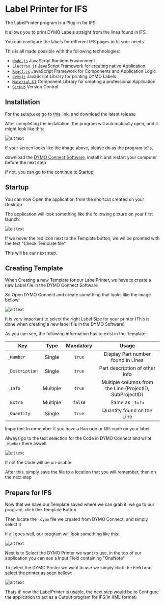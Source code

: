 # Label Printer for IFS

The LabelPrinter program is a Plug-in for IFS.

It allows you to print DYMO Labels straight from the lines found in IFS.

You can configure the labels for different IFS pages to fit your needs.

This is all made possible with the following technologies:

- [`Node.js`](https://nodejs.org/en/) JavaScript Runtime Environment
- [`Electron.js`](https://www.electronjs.org/) JavaScript Framework for creating native Application
- [`React.js`](https://reactjs.org/) JavaScript Framework for Components and Application Logic
- [`dymojs`](https://github.com/dsandor/dymojs) JavaScript Library for printing DYMO Labels
- [`Material-UI`](https://material-ui.com/) Component Library for creating a professional Application
- [`GitHub`](https://github.com/) Version Control



## Installation

For the setup.exe go to [this](https://github.com/einaraglen/label-printer/releases/) link, and download the latest release

After completing the installation, the program will automatically open, and it might look like this:

![alt text](https://res.cloudinary.com/sushi-panel-images/image/upload/v1629300312/readme/dymo_vpdftg.png "DYMO Connect Missing")

If your screen looks like the image above, please do as the program tells, 

download the [DYMO Connect Software](https://www.dymo.com/en_CA/dymo-connect-for-desktop-v1.3.2.html), install it and restart your computer before the next step

If not, you can go to the continue to Startup

## Startup

You can now Open the application from the shortcut created on your Desktop

The application will look something like the following picture on your first launch:

![alt text](https://res.cloudinary.com/sushi-panel-images/image/upload/v1629302911/readme/error_deskfh.png "Bad Template")

If we hover the red icon next to the Template button, we wil be promted with the text "Check Template file"

This will be our next step.

## Creating Template

When Creating a new Template for our LabelPrinter, we have to create a new Label file in the DYMO Connect Software

So Open DYMO Connect and create something that looks like the image bellow:

![alt text](https://res.cloudinary.com/sushi-panel-images/image/upload/v1629577335/readme/dymolabel_zjunxt.png "Creating Template")

It is very important to select the right Label Size for your printer (This is done when creating a new label file in the DYMO Software)

As you can see, the following information has to exist in the Template:

| Key | Type | Mandatory | Usage |
| --- | :-: | :-: | :-: |
| `_Number` | Single| `true` | Display Part number found in Lines |
| `_Description` | Single | `true` | Part description of other info |
| `_Info` | Multiple | `true` | Multiple columns from the Line (ProjectID, SubProjectID)|
| `_Extra` | Multiple | `false` | Same as  `_Info`|
| `_Quantity` | Single | `true` | Quantity found on the Line |

Important to remember if you have a Barcode or QR-code on your label

Always go to the text selection for the Code in DYMO Connect and write `_Number` there aswell:

![alt text](https://res.cloudinary.com/sushi-panel-images/image/upload/v1629577374/readme/QR_qya70v.png "QR Code")

If not the Code will be un-usable

After this, simply save the file to a location that you will remember, then on the next step

## Prepare for IFS

Now that we have our Template saved where we can grab it, we go to our program, click the Template Button

Then locate the `.dymo` file we created from DYMO Connect, and simply select it

If all goes well, our program will look something like this:

![alt text](https://res.cloudinary.com/sushi-panel-images/image/upload/v1629302911/readme/good_fitxhr.png "Good Template")

Next is to Select the DYMO Printer we want to use, in the top of our application you can see a Input Field containing "OneNote"

To select the DYMO Printer we want to use we simply click the Field and select the printer as seen bellow:

![alt text](https://res.cloudinary.com/sushi-panel-images/image/upload/v1629302911/readme/printer_bfmmxi.png "Selecting a printer")

Thats it! now the LabelPrinter is usable, the next step would be to Configure the application to act as a Output program for IFS(in XML format)
